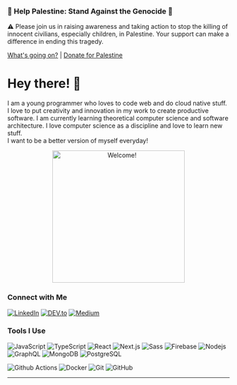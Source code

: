 ### 🚨 Help Palestine: Stand Against the Genocide 🚨

⚠️ Please join us in raising awareness and taking action to stop the killing of innocent civilians, especially children, in Palestine. Your support can make a difference in ending this tragedy.

[What's going on?](https://www.aljazeera.com/news/2023/10/9/whats-the-israel-palestine-conflict-about-a-simple-guide) | [Donate for Palestine](https://www.islamic-relief.org.uk/giving/appeals/palestine/)


# Hey there! 👋

I am a young programmer who loves to code web and do cloud native stuff. I love to put creativity and innovation in my work to create productive software. I am currently learning theoretical computer science and software architecture. I love computer science as a discipline and love to learn new stuff.  
I want to be a better version of myself everyday! 

<div align="center" width="50">

<img src="https://i.pinimg.com/originals/c1/16/12/c11612b4a8bc754d82e4025aab7dc11d.gif" alt="Welcome!" width="300"/>

</div>

<div>

### Connect with Me

<a href="https://www.linkedin.com/in/muhammad-wasif" target="_blank"><img src="https://img.shields.io/badge/LinkedIn-%230077B5.svg?&style=flat-square&logo=linkedin&logoColor=white" alt="LinkedIn"></a>
<a href="https://dev.to/muhammadwasif" target="_blank"><img src="https://img.shields.io/badge/DEV-%230A0A0A.svg?&style=flat-square&logo=DEV.to&logoColor=white" alt="DEV.to"></a>
<a href="https://medium.com/@muhammadwasif" target="_blank"><img src="https://img.shields.io/badge/Medium-%23292929.svg?&style=flat-square&logo=medium&logoColor=white" alt="Medium"></a>
</div>



### Tools I Use

![JavaScript](https://img.shields.io/badge/-JavaScript-%23F7DF1C?style=flat-square&logo=javascript&logoColor=000000&labelColor=%23F7DF1C&color=%23FFCE5A)
![TypeScript](https://img.shields.io/badge/-TypeScript-%23F7DF1C?style=flat-square&logo=typescript&logoColor=ffffff&labelColor=%233f66ca&color=3f66ca)
![React](https://img.shields.io/badge/-React-%23282C34?style=flat-square&logo=react)
![Next.js](https://img.shields.io/badge/-Next.js-%23282C34?style=flat-square&logo=next.js)
![Sass](https://img.shields.io/badge/-Sass-%23CC6699?style=flat-square&logo=sass&logoColor=ffffff)
![Firebase](https://img.shields.io/badge/-Firebase-2E2E2E?style=flat-square&logo=firebase&logoColor=ffcb2b)
![Nodejs](https://img.shields.io/badge/-Nodejs-black?style=flat-square&logo=Node.js)
![GraphQL](https://img.shields.io/badge/-GraphQL-black?style=flat-square&logo=GraphQL&logoColor=de33a6)
![MongoDB](https://img.shields.io/badge/-MongoDB-10AA50?style=flat-square&logo=mongodb&logoColor=ffffff)
![PostgreSQL](https://img.shields.io/badge/-PostgreSQL-%23F7DF1C?&logo=postgresql&logoColor=000000&labelColor=%236796ca&color=%236796ca)


![Github Actions](http://img.shields.io/badge/-Github%20Actions-2088FF?style=flat-square&logo=github-actions&logoColor=ffffff)
![Docker](https://img.shields.io/badge/-Docker-black?style=flat-square&logo=docker)
![Git](https://img.shields.io/badge/-Git-%23F05032?style=flat-square&logo=git&logoColor=%23ffffff)
![GitHub](https://img.shields.io/badge/-GitHub-181717?style=flat-square&logo=github)

---
